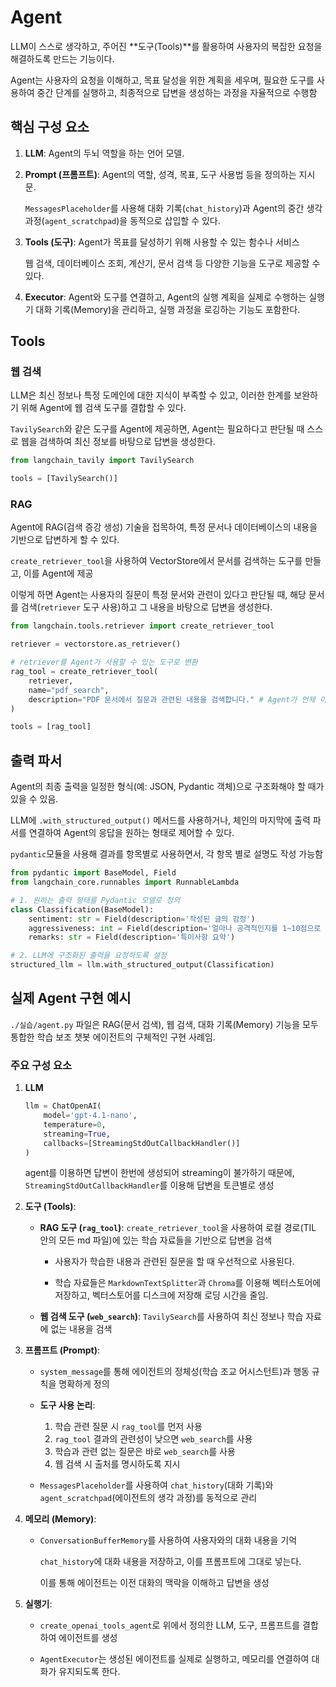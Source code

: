 # Agent

LLM이 스스로 생각하고, 주어진 **도구(Tools)**를 활용하여 사용자의 복잡한 요청을 해결하도록 만드는 기능이다. 

Agent는 사용자의 요청을 이해하고, 목표 달성을 위한 계획을 세우며, 필요한 도구를 사용하여 중간 단계를 실행하고, 최종적으로 답변을 생성하는 과정을 자율적으로 수행함

## 핵심 구성 요소

1.  **LLM**: Agent의 두뇌 역할을 하는 언어 모델.

2.  **Prompt (프롬프트)**: Agent의 역할, 성격, 목표, 도구 사용법 등을 정의하는 지시문. 
    
    `MessagesPlaceholder`를 사용해 대화 기록(`chat_history`)과 Agent의 중간 생각 과정(`agent_scratchpad`)을 동적으로 삽입할 수 있다.

3.  **Tools (도구)**: Agent가 목표를 달성하기 위해 사용할 수 있는 함수나 서비스

    웹 검색, 데이터베이스 조회, 계산기, 문서 검색 등 다양한 기능을 도구로 제공할 수 있다.

4.  **Executor**: Agent와 도구를 연결하고, Agent의 실행 계획을 실제로 수행하는 실행기
    대화 기록(Memory)을 관리하고, 실행 과정을 로깅하는 기능도 포함한다.

## Tools

### 웹 검색

LLM은 최신 정보나 특정 도메인에 대한 지식이 부족할 수 있고, 이러한 한계를 보완하기 위해 Agent에 웹 검색 도구를 결합할 수 있다.

`TavilySearch`와 같은 도구를 Agent에 제공하면, Agent는 필요하다고 판단될 때 스스로 웹을 검색하여 최신 정보를 바탕으로 답변을 생성한다.

```python
from langchain_tavily import TavilySearch

tools = [TavilySearch()] 
```

### RAG

Agent에 RAG(검색 증강 생성) 기술을 접목하여, 특정 문서나 데이터베이스의 내용을 기반으로 답변하게 할 수 있다.

`create_retriever_tool`을 사용하여 VectorStore에서 문서를 검색하는 도구를 만들고, 이를 Agent에 제공

이렇게 하면 Agent는 사용자의 질문이 특정 문서와 관련이 있다고 판단될 때, 해당 문서를 검색(`retriever` 도구 사용)하고 그 내용을 바탕으로 답변을 생성한다.

```python
from langchain.tools.retriever import create_retriever_tool

retriever = vectorstore.as_retriever()

# retriever를 Agent가 사용할 수 있는 도구로 변환
rag_tool = create_retriever_tool(
    retriever,
    name="pdf_search",
    description="PDF 문서에서 질문과 관련된 내용을 검색합니다." # Agent가 언제 이 도구를 쓸지 판단하는 기준
)

tools = [rag_tool]
```

## 출력 파서

Agent의 최종 출력을 일정한 형식(예: JSON, Pydantic 객체)으로 구조화해야 할 때가 있을 수 있음.

LLM에 `.with_structured_output()` 메서드를 사용하거나, 체인의 마지막에 출력 파서를 연결하여 Agent의 응답을 원하는 형태로 제어할 수 있다.

`pydantic`모듈을 사용해 결과를 항목별로 사용하면서, 각 항목 별로 설명도 작성 가능함

```python
from pydantic import BaseModel, Field
from langchain_core.runnables import RunnableLambda

# 1. 원하는 출력 형태를 Pydantic 모델로 정의
class Classification(BaseModel):
    sentiment: str = Field(description='작성된 글의 감정')
    aggressiveness: int = Field(description='얼마나 공격적인지를 1~10점으로 판단')
    remarks: str = Field(description='특이사항 요약')

# 2. LLM에 구조화된 출력을 요청하도록 설정
structured_llm = llm.with_structured_output(Classification)
```

## 실제 Agent 구현 예시

`./실습/agent.py` 파일은 RAG(문서 검색), 웹 검색, 대화 기록(Memory) 기능을 모두 통합한 학습 보조 챗봇 에이전트의 구체적인 구현 사례임.

### 주요 구성 요소

1.  **LLM**
    ```py
    llm = ChatOpenAI(
        model='gpt-4.1-nano', 
        temperature=0,
        streaming=True,
        callbacks=[StreamingStdOutCallbackHandler()]
    )
    ```
    agent를 이용하면 답변이 한번에 생성되어 streaming이 불가하기 때문에, `StreamingStdOutCallbackHandler`를 이용해 답변을 토큰별로 생성

2.  **도구 (Tools)**:

    - **RAG 도구 (`rag_tool`)**: `create_retriever_tool`을 사용하여 로컬 경로(TIL 안의 모든 md 파일)에 있는 학습 자료들을 기반으로 답변을 검색

        - 사용자가 학습한 내용과 관련된 질문을 할 때 우선적으로 사용된다.

        - 학습 자료들은 `MarkdownTextSplitter`과 `Chroma`를 이용해 벡터스토어에 저장하고, 벡터스토어를 디스크에 저장해 로딩 시간을 줄임.

    - **웹 검색 도구 (`web_search`)**: `TavilySearch`를 사용하여 최신 정보나 학습 자료에 없는 내용을 검색

3.  **프롬프트 (Prompt)**:

    - `system_message`를 통해 에이전트의 정체성(학습 조교 어시스턴트)과 행동 규칙을 명확하게 정의
  
    - **도구 사용 논리**:
        1.  학습 관련 질문 시 `rag_tool`를 먼저 사용
        2.  `rag_tool` 결과의 관련성이 낮으면 `web_search`를 사용
        3.  학습과 관련 없는 질문은 바로 `web_search`를 사용
        4.  웹 검색 시 출처를 명시하도록 지시
    
    - `MessagesPlaceholder`를 사용하여 `chat_history`(대화 기록)와 `agent_scratchpad`(에이전트의 생각 과정)를 동적으로 관리

4.  **메모리 (Memory)**:
    - `ConversationBufferMemory`를 사용하여 사용자와의 대화 내용을 기억

        `chat_history`에 대화 내용을 저장하고, 이를 프롬프트에 그대로 넣는다.

        이를 통해 에이전트는 이전 대화의 맥락을 이해하고 답변을 생성

5.  **실행기**:
    
    - `create_openai_tools_agent`로 위에서 정의한 LLM, 도구, 프롬프트를 결합하여 에이전트를 생성
    
    - `AgentExecutor`는 생성된 에이전트를 실제로 실행하고, 메모리를 연결하여 대화가 유지되도록 한다.
